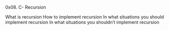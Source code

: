 0x08. C- Recursion

What is recursion
How to implement recursion
In what situations you should implement recursion
In what situations you shouldn’t implement recursion
